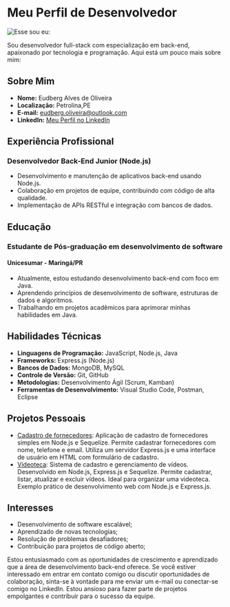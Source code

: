 # Meu Perfil de Desenvolvedor

![Esse sou eu:](https://photos.app.goo.gl/RJsHSrGf8N7F3hF69)

Sou desenvolvedor full-stack com especialização em back-end, apaixonado por tecnologia e programação. Aqui está um pouco mais sobre mim:

## Sobre Mim

- **Nome:** Eudberg Alves de Oliveira
- **Localização:** Petrolina,PE
- **E-mail:** eudberg.oliveira@outlook.com
- **LinkedIn:** [Meu Perfil no LinkedIn](https://www.linkedin.com/in/eudbergalvesdeoliveira)

## Experiência Profissional

### Desenvolvedor Back-End Junior (Node.js)

- Desenvolvimento e manutenção de aplicativos back-end usando Node.js.
- Colaboração em projetos de equipe, contribuindo com código de alta qualidade.
- Implementação de APIs RESTful e integração com bancos de dados.

## Educação

### Estudante de Pós-graduação em desenvolvimento de software
#### Unicesumar - Maringá/PR 
- Atualmente, estou estudando desenvolvimento back-end com foco em Java.
- Aprendendo princípios de desenvolvimento de software, estruturas de dados e algoritmos.
- Trabalhando em projetos acadêmicos para aprimorar minhas habilidades em Java.

## Habilidades Técnicas

- **Linguagens de Programação:** JavaScript, Node.js, Java
- **Frameworks:** Express.js (Node.js)
- **Bancos de Dados:** MongoDB, MySQL
- **Controle de Versão:** Git, GitHub
- **Metodologias:** Desenvolvimento Ágil (Scrum, Kamban)
- **Ferramentas de Desenvolvimento:** Visual Studio Code, Postman, Eclipse

## Projetos Pessoais

- [Cadastro de fornecedores](https://github.com/Eudberg/CadastroFornecedores): Aplicação de cadastro de fornecedores simples em Node.js e Sequelize. Permite cadastrar fornecedores com nome, telefone e email. Utiliza um servidor Express.js e uma interface de usuário em HTML com formulário de cadastro.
- [Videoteca](https://github.com/Eudberg/videoteca): Sistema de cadastro e gerenciamento de vídeos. Desenvolvido em Node.js, Express.js e Sequelize. Permite cadastrar, listar, atualizar e excluir vídeos. Ideal para organizar uma videoteca. Exemplo prático de desenvolvimento web com Node.js e Express.js.

## Interesses

- Desenvolvimento de software escalável;
- Aprendizado de novas tecnologias;
- Resolução de problemas desafiadores;
- Contribuição para projetos de código aberto;

Estou entusiasmado com as oportunidades de crescimento e aprendizado que a área de desenvolvimento back-end oferece. Se você estiver interessado em entrar em contato comigo ou discutir oportunidades de colaboração, sinta-se à vontade para me enviar um e-mail ou conectar-se comigo no LinkedIn. Estou ansioso para fazer parte de projetos empolgantes e contribuir para o sucesso da equipe.

